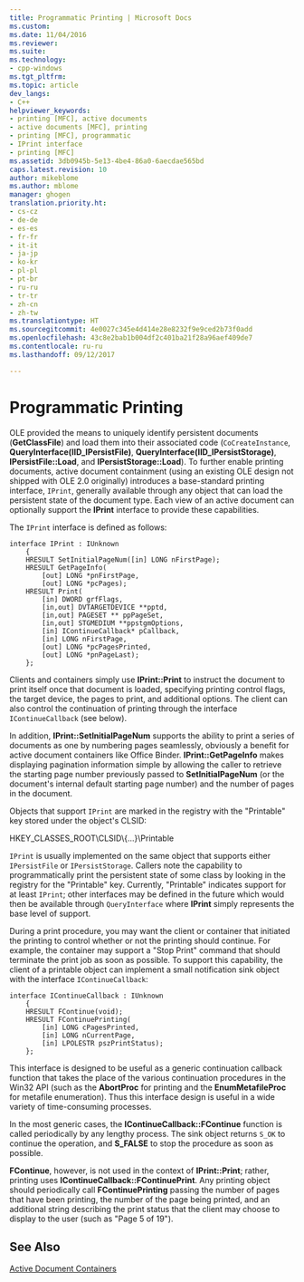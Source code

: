 ```yaml
---
title: Programmatic Printing | Microsoft Docs
ms.custom: 
ms.date: 11/04/2016
ms.reviewer: 
ms.suite: 
ms.technology:
- cpp-windows
ms.tgt_pltfrm: 
ms.topic: article
dev_langs:
- C++
helpviewer_keywords:
- printing [MFC], active documents
- active documents [MFC], printing
- printing [MFC], programmatic
- IPrint interface
- printing [MFC]
ms.assetid: 3db0945b-5e13-4be4-86a0-6aecdae565bd
caps.latest.revision: 10
author: mikeblome
ms.author: mblome
manager: ghogen
translation.priority.ht:
- cs-cz
- de-de
- es-es
- fr-fr
- it-it
- ja-jp
- ko-kr
- pl-pl
- pt-br
- ru-ru
- tr-tr
- zh-cn
- zh-tw
ms.translationtype: HT
ms.sourcegitcommit: 4e0027c345e4d414e28e8232f9e9ced2b73f0add
ms.openlocfilehash: 43c8e2bab1b004df2c401ba21f28a96aef409de7
ms.contentlocale: ru-ru
ms.lasthandoff: 09/12/2017

---
```

# <a name="programmatic-printing"></a>Programmatic Printing
OLE provided the means to uniquely identify persistent documents (**GetClassFile**) and load them into their associated code (`CoCreateInstance`, **QueryInterface(IID_IPersistFile)**, **QueryInterface(IID_IPersistStorage)**, **IPersistFile::Load**, and **IPersistStorage::Load**). To further enable printing documents, active document containment (using an existing OLE design not shipped with OLE 2.0 originally) introduces a base-standard printing interface, `IPrint`, generally available through any object that can load the persistent state of the document type. Each view of an active document can optionally support the **IPrint** interface to provide these capabilities.  
  
 The `IPrint` interface is defined as follows:  
  
```  
interface IPrint : IUnknown  
    {  
    HRESULT SetInitialPageNum([in] LONG nFirstPage);  
    HRESULT GetPageInfo(  
        [out] LONG *pnFirstPage,  
        [out] LONG *pcPages);  
    HRESULT Print(  
        [in] DWORD grfFlags,  
        [in,out] DVTARGETDEVICE **pptd,  
        [in,out] PAGESET ** ppPageSet,  
        [in,out] STGMEDIUM **ppstgmOptions,  
        [in] IContinueCallback* pCallback,  
        [in] LONG nFirstPage,  
        [out] LONG *pcPagesPrinted,  
        [out] LONG *pnPageLast);  
    };  
```  
  
 Clients and containers simply use **IPrint::Print** to instruct the document to print itself once that document is loaded, specifying printing control flags, the target device, the pages to print, and additional options. The client can also control the continuation of printing through the interface `IContinueCallback` (see below).  
  
 In addition, **IPrint::SetInitialPageNum** supports the ability to print a series of documents as one by numbering pages seamlessly, obviously a benefit for active document containers like Office Binder. **IPrint::GetPageInfo** makes displaying pagination information simple by allowing the caller to retrieve the starting page number previously passed to **SetInitialPageNum** (or the document's internal default starting page number) and the number of pages in the document.  
  
 Objects that support `IPrint` are marked in the registry with the "Printable" key stored under the object's CLSID:  
  
 HKEY_CLASSES_ROOT\CLSID\\{...}\Printable  
  
 `IPrint` is usually implemented on the same object that supports either `IPersistFile` or `IPersistStorage`. Callers note the capability to programmatically print the persistent state of some class by looking in the registry for the "Printable" key. Currently, "Printable" indicates support for at least `IPrint`; other interfaces may be defined in the future which would then be available through `QueryInterface` where **IPrint** simply represents the base level of support.  
  
 During a print procedure, you may want the client or container that initiated the printing to control whether or not the printing should continue. For example, the container may support a "Stop Print" command that should terminate the print job as soon as possible. To support this capability, the client of a printable object can implement a small notification sink object with the interface `IContinueCallback`:  
  
```  
interface IContinueCallback : IUnknown  
    {  
    HRESULT FContinue(void);  
    HRESULT FContinuePrinting(  
        [in] LONG cPagesPrinted,  
        [in] LONG nCurrentPage,  
        [in] LPOLESTR pszPrintStatus);  
    };  
```  
  
 This interface is designed to be useful as a generic continuation callback function that takes the place of the various continuation procedures in the Win32 API (such as the **AbortProc** for printing and the **EnumMetafileProc** for metafile enumeration). Thus this interface design is useful in a wide variety of time-consuming processes.  
  
 In the most generic cases, the **IContinueCallback::FContinue** function is called periodically by any lengthy process. The sink object returns `S_OK` to continue the operation, and **S_FALSE** to stop the procedure as soon as possible.  
  
 **FContinue**, however, is not used in the context of **IPrint::Print**; rather, printing uses **IContinueCallback::FContinuePrint**. Any printing object should periodically call **FContinuePrinting** passing the number of pages that have been printing, the number of the page being printed, and an additional string describing the print status that the client may choose to display to the user (such as "Page 5 of 19").  
  
## <a name="see-also"></a>See Also  
 [Active Document Containers](../mfc/active-document-containers.md)


